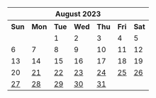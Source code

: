 <table align="center" border="0" cellpadding="0" cellspacing="0" class="month">
 <tr>
  <th class="month" colspan="7">
   August 2023
  </th>
 </tr>
 <tr>
  <th class="sun">
   Sun
  </th>
  <th class="mon">
   Mon
  </th>
  <th class="tue">
   Tue
  </th>
  <th class="wed">
   Wed
  </th>
  <th class="thu">
   Thu
  </th>
  <th class="fri">
   Fri
  </th>
  <th class="sat">
   Sat
  </th>
 </tr>
 <tr>
  <td class="noday">
  </td>
  <td class="noday">
  </td>
  <td class="tue">
   1
  </td>
  <td class="wed">
   2
  </td>
  <td class="thu">
   3
  </td>
  <td class="fri">
   4
  </td>
  <td class="sat">
   5
  </td>
 </tr>
 <tr>
  <td class="sun">
   6
  </td>
  <td class="mon">
   7
  </td>
  <td class="tue">
   8
  </td>
  <td class="wed">
   9
  </td>
  <td class="thu">
   10
  </td>
  <td class="fri">
   11
  </td>
  <td class="sat">
   12
  </td>
 </tr>
 <tr>
  <td class="sun">
   13
  </td>
  <td class="mon">
   14
  </td>
  <td class="tue">
   15
  </td>
  <td class="wed">
   16
  </td>
  <td class="thu">
   17
  </td>
  <td class="fri">
   18
  </td>
  <td class="sat">
   19
  </td>
 </tr>
 <tr>
  <td class="sun">
   20
  </td>
  <td class="mon">
   <a href="20230821.py">
    21
   </a>
  </td>
  <td class="tue">
   <a href="20230822.py">
    22
   </a>
  </td>
  <td class="wed">
   <a href="20230823.py">
    23
   </a>
  </td>
  <td class="thu">
   <a href="20230824.py">
    24
   </a>
  </td>
  <td class="fri">
   <a href="20230825.py">
    25
   </a>
  </td>
  <td class="sat">
   <a href="20230826.py">
    26
   </a>
  </td>
 </tr>
 <tr>
  <td class="sun">
   <a href="20230827.py">
    27
   </a>
  </td>
  <td class="mon">
   <a href="20230828.py">
    28
   </a>
  </td>
  <td class="tue">
   <a href="20230829.py">
    29
   </a>
  </td>
  <td class="wed">
   <a href="20230830.py">
    30
   </a>
  </td>
  <td class="thu">
   <a href="20230831.py">
    31
   </a>
  </td>
  <td class="noday">
  </td>
  <td class="noday">
  </td>
 </tr>
</table>
